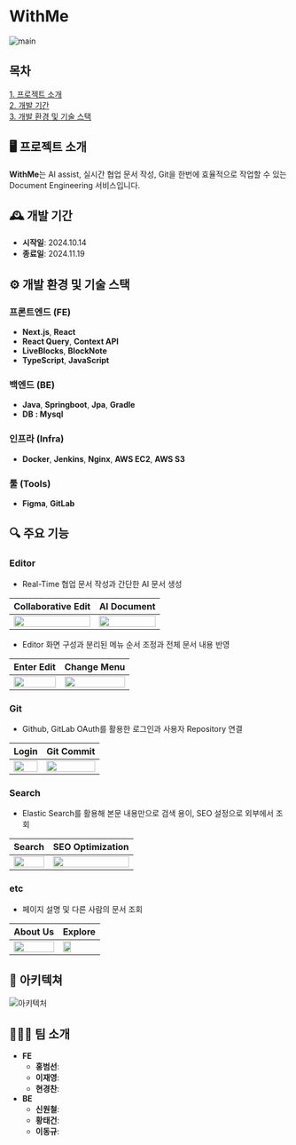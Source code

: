 # WithMe

![main](https://github.com/user-attachments/assets/917d2cf2-3ad8-4255-a1b7-5528a13c1725)

## 목차

[1. 프로젝트 소개](#️-프로젝트-소개) <br/>
[2. 개발 기간](#️-개발-기간) <br/>
[3. 개발 환경 및 기술 스택](#️-개발-환경-및-기술-스택) <br/>

## 🖥️ 프로젝트 소개

**WithMe**는 AI assist, 실시간 협업 문서 작성, Git을 한번에 효율적으로 작업할 수 있는 Document Engineering 서비스입니다.

## 🕰️ 개발 기간

- **시작일**: 2024.10.14
- **종료일**: 2024.11.19

## ⚙️ 개발 환경 및 기술 스택

### 프론트엔드 (FE)

- **Next.js**, **React**
- **React Query**, **Context API**
- **LiveBlocks**, **BlockNote**
- **TypeScript**, **JavaScript**

### 백엔드 (BE)

- **Java**, **Springboot**, **Jpa**, **Gradle**
- **DB** **: Mysql**

### 인프라 (Infra)

- **Docker**, **Jenkins**, **Nginx**, **AWS EC2**, **AWS S3**

### 툴 (Tools)

- **Figma**, **GitLab**

## 🔍 주요 기능

### Editor

- Real-Time 협업 문서 작성과 간단한 AI 문서 생성
<div align="center">
  
  | **Collaborative Edit**                                                                                        | **AI Document**                                                                                   |
  | ----------------------------------------------------------------------------------------------------- | ------------------------------------------------------------------------------------------------ |
  | <img src="https://github.com/user-attachments/assets/92c608c8-563e-46a9-b452-6b5df406c15e" width="100%"/> | <img src="https://github.com/user-attachments/assets/886c1dda-d85c-4135-8c95-dd7e3e4e104a" width="100%"/> |
  
</div>


- Editor 화면 구성과 분리된 메뉴 순서 조정과 전체 문서 내용 반영
<div align="center">
  
  | **Enter Edit**                                                                                        | **Change Menu**                                                                                   |
  | ----------------------------------------------------------------------------------------------------- | ------------------------------------------------------------------------------------------------ |
  | <img src="https://github.com/user-attachments/assets/fc1dc17f-758c-4c66-a085-2a35f1539e52" width="100%"/> | <img src="https://github.com/user-attachments/assets/d0271fa3-5e97-47ae-908b-11d509110c88" width="100%"/> |
  
</div>

### Git
- Github, GitLab OAuth를 활용한 로그인과 사용자 Repository 연결
<div align="center">
  
  | **Login**                                                                                            | **Git Commit**                                                                                   |
  | ----------------------------------------------------------------------------------------------------- | ------------------------------------------------------------------------------------------------ |
  | <img src="https://github.com/user-attachments/assets/e11a3dc6-725e-4e35-a488-7dad5b8251a9" width="100%"/> | <img src="https://github.com/user-attachments/assets/842c064c-8605-432b-b0ff-a4a3144fbab2" width="100%"/> |
  
</div>

### Search
- Elastic Search를 활용해 본문 내용만으로 검색 용이, SEO 설정으로 외부에서 조회
<div align="center">
  
  | **Search**                                                                                            | **SEO Optimization**                                                                              |
  | ------------------------------------------------------------------------------------------------------ | ------------------------------------------------------------------------------------------------ |
  | <img src="https://github.com/user-attachments/assets/df4f600d-ff7c-4e5b-ab7b-fbacc95f7295" width="100%"/> | <img src="https://github.com/user-attachments/assets/f095304e-192b-4430-a1d1-9fb0cb866a78" width="100%"/> |
  
</div>

### etc
- 페이지 설명 및 다른 사람의 문서 조회
<div align="center">
  
  | **About Us**                                                                                          | **Explore**                                                                                       |
  | ------------------------------------------------------------------------------------------------------ | ------------------------------------------------------------------------------------------------ |
  | <img src="https://github.com/user-attachments/assets/e3632497-7335-45bd-ae03-8d233af03ab2" width="100%"/> | <img src="https://github.com/user-attachments/assets/2114fd83-7839-4f5c-99fa-73fa700f40ff" width="50%"/> |
  
</div>


<!-- ## 🎥 시연 화면 -->

## 🧱 아키텍쳐

![아키텍처](https://github.com/user-attachments/assets/c6afd827-4dc9-4c93-a96c-878c38aef708)

## 🧑‍🤝‍🧑 팀 소개

- **FE**
  - **홍범선**: 
  - **이재영**: 
  - **현경찬**: 
- **BE**
  - **신원철**: 
  - **황태건**: 
  - **이동규**: 
